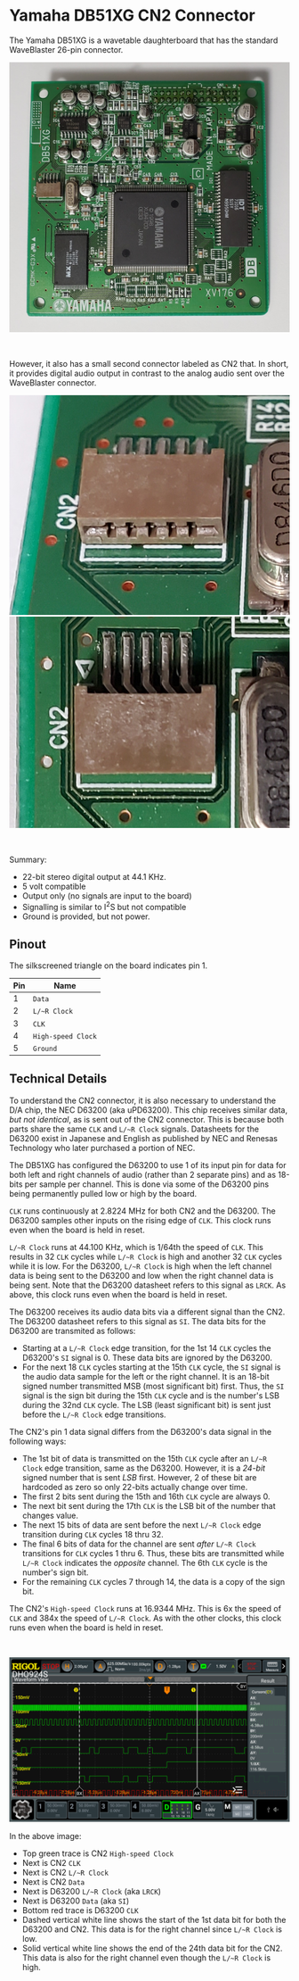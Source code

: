 # Yamaha DB51XG CN2 Connector

The Yamaha DB51XG is a wavetable daughterboard that has the standard WaveBlaster 26-pin connector.

![Yamaha DB51XG](docs/DB51XG_Board.jpg)

</BR>

However, it also has a small second connector labeled as CN2 that.  In short, it provides digital audio output in contrast to the analog audio sent over the WaveBlaster connector.

![CN2 Connector view 1](docs/DB51XG_CN2_Connector_1.jpg) ![CN2 Connector view 1](docs/DB51XG_CN2_Connector_2.jpg)

</BR>

Summary:

- 22-bit stereo digital output at 44.1 KHz.
- 5 volt compatible
- Output only (no signals are input to the board)
- Signalling is similar to I<sup>2</sup>S but not compatible
- Ground is provided, but not power.

## Pinout

The silkscreened triangle on the board indicates pin 1.

Pin | Name
----|-----
1   | `Data`
2   | `L/~R Clock`
3   | `CLK`
4   | `High-speed Clock`
5   | `Ground`

## Technical Details

To understand the CN2 connector, it is also necessary to understand the D/A chip, the NEC D63200 (aka uPD63200).  This chip receives similar data, *but not identical*, as is sent out of the CN2 connector.  This is because both parts share the same `CLK` and `L/~R Clock` signals.  Datasheets for the D63200 exist in Japanese and English as published by NEC and Renesas Technology who later purchased a portion of NEC.

The DB51XG has configured the D63200 to use 1 of its input pin for data for both left and right channels of audio (rather than 2 separate pins) and as 18-bits per sample per channel.  This is done via some of the D63200 pins being permanently pulled low or high by the board.

`CLK` runs continuously at 2.8224 MHz for both CN2 and the D63200.  The D63200 samples other inputs on the rising edge of `CLK`.  This clock runs even when the board is held in reset.

`L/~R Clock` runs at 44.100 KHz, which is 1/64th the speed of `CLK`.  This results in 32 `CLK` cycles while `L/~R Clock` is high and another 32 `CLK` cycles while it is low.  For the D63200, `L/~R Clock` is high when the left channel data is being sent to the D63200 and low when the right channel data is being sent.  Note that the D63200 datasheet refers to this signal as `LRCK`.  As above, this clock runs even when the board is held in reset.

The D63200 receives its audio data bits via a different signal than the CN2.  The D63200 datasheet refers to this signal as `SI`.  The data bits for the D63200 are transmited as follows:

- Starting at a `L/~R Clock` edge transition, for the 1st 14 `CLK` cycles the D63200's `SI` signal is 0.  These data bits are ignored by the D63200.
- For the next 18 `CLK` cycles starting at the 15th `CLK` cycle, the `SI` signal is the audio data sample for the left or the right channel.  It is an 18-bit signed number transmitted MSB (most significant bit) first.  Thus, the `SI` signal is the sign bit during the 15th `CLK` cycle and is the number's LSB during the 32nd `CLK` cycle.  The LSB (least significant bit) is sent just before the `L/~R Clock` edge transitions.

The CN2's pin 1 data signal differs from the D63200's data signal in the following ways:

- The 1st bit of data is transmitted on the 15th `CLK` cycle after an `L/~R Clock` edge transition, same as the D63200.  However, it is a *24-bit* signed number that is sent *LSB* first.  However, 2 of these bit are hardcoded as zero so only 22-bits actually change over time.
- The first 2 bits sent during the 15th and 16th `CLK` cycle are always 0.
- The next bit sent during the 17th `CLK` is the LSB bit of the number that changes value.
- The next 15 bits of data are sent before the next `L/~R Clock` edge transition during `CLK` cycles 18 thru 32.
- The final 6 bits of data for the channel are sent *after* `L/~R Clock` transitions for `CLK` cycles 1 thru 6.  Thus, these bits are transmitted while `L/~R Clock` indicates the *opposite* channel.  The 6th `CLK` cycle is the number's sign bit.
- For the remaining `CLK` cycles 7 through 14, the data is a copy of the sign bit.

The CN2's `High-speed Clock` runs at 16.9344 MHz.  This is 6x the speed of `CLK` and 384x the speed of `L/~R Clock`.  As with the other clocks, this clock runs even when the board is held in reset.

</BR>

![CN2 Connector view 1](docs/Oscilloscope_of_DB51XG.png)

In the above image:

- Top green trace is CN2 `High-speed Clock`
- Next is CN2 `CLK`
- Next is CN2 `L/~R Clock`
- Next is CN2 `Data`
- Next is D63200 `L/~R Clock` (aka `LRCK`)
- Next is D63200 `Data` (aka `SI`)
- Bottom red trace is D63200 `CLK`
- Dashed vertical white line shows the start of the 1st data bit for both the D63200 and CN2.  This data is for the right channel since `L/~R Clock` is low.
- Solid vertical white line shows the end of the 24th data bit for the CN2.  This data is also for the right channel even though the `L/~R Clock` is high.
